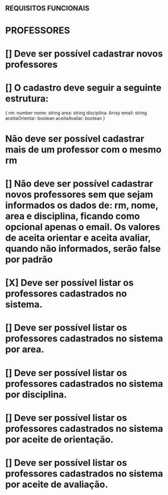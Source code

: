 ## REQUISITOS FUNCIONAIS ##

# PROFESSORES
# [] Deve ser possível cadastrar novos professores
# [] O cadastro deve seguir a seguinte estrutura: 
{
    rm: number
    nome: string
    area: string
    disciplina: Array<string>
    email: string
    aceitaOrientar: boolean
    aceitaAvaliar: boolean
}
# Não deve ser possível cadastrar mais de um professor com o mesmo rm

# [] Não deve ser possível cadastrar novos professores sem que sejam informados os dados de: rm, nome, area e disciplina, ficando como opcional apenas o email. Os valores de aceita orientar e aceita avaliar, quando não informados, serão false por padrão

# [X] Deve ser possível listar os professores cadastrados no sistema.

# [] Deve ser possível listar os professores cadastrados no sistema por area.

# [] Deve ser possível listar os professores cadastrados no sistema por disciplina.

# [] Deve ser possível listar os professores cadastrados no sistema por aceite de orientação.

# [] Deve ser possível listar os professores cadastrados no sistema por aceite de avaliação.

